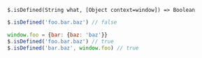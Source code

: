     $.isDefined(String what, [Object context=window]) => Boolean

~~~ js
$.isDefined('foo.bar.baz') // false

window.foo = {bar: {baz: 'baz'}}
$.isDefined('foo.bar.baz') // true
$.isDefined('bar.baz', window.foo) // true
~~~